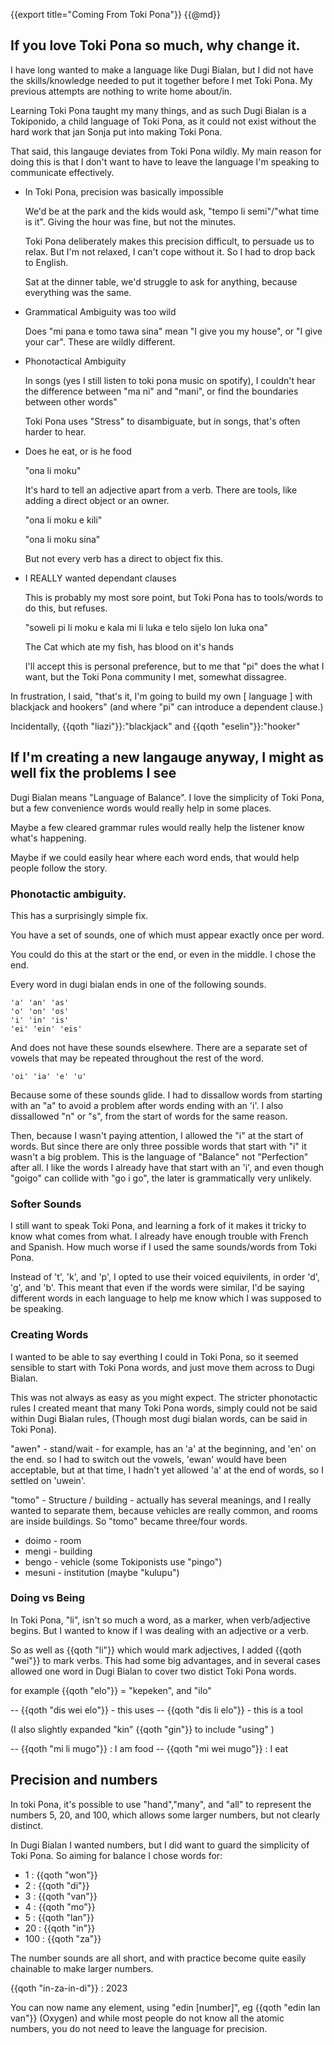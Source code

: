 {{export title="Coming From Toki Pona"}}
{{@md}}

## If you love Toki Pona so much, why change it.

I have long wanted to make a language like Dugi Bialan, but I did not have the skills/knowledge needed to put it together before I met Toki Pona. My previous attempts are nothing to write home about/in.

Learning Toki Pona taught my many things, and as such Dugi Bialan is a Tokiponido, a child language of Toki Pona, as it could not exist without the hard work that jan Sonja put into making Toki Pona.

That said, this langauge deviates from Toki Pona wildly. My main reason for doing this is that I don't want to have to leave the language I'm speaking to communicate effectively. 

- In Toki Pona, precision was basically impossible

    We'd be at the park and the kids would ask, "tempo li semi"/"what time is it". Giving the hour was fine, but not the minutes.

    Toki Pona deliberately makes this precision difficult, to persuade us to relax. But I'm not relaxed, I can't cope without it. So I had to drop back to English.

    Sat at the dinner table, we'd struggle to ask for anything, because everything was the same.

- Grammatical Ambiguity was too wild

    Does "mi pana e tomo tawa sina" mean "I give you my house", or "I give your car". These are wildly different.

- Phonotactical Ambiguity

    In songs (yes I still listen to toki pona music on spotify), I couldn't hear the difference between "ma ni" and "mani", or find the boundaries between other words"

    Toki Pona uses "Stress" to disambiguate, but in songs, that's often harder to hear.

- Does he eat, or is he food

    "ona li moku"

    It's hard to tell an adjective apart from a verb. There are tools, like adding a direct object or an owner.

    "ona li moku e kili"

    "ona li moku sina"
    
    But not every verb has a direct to object fix this.

- I REALLY wanted dependant clauses

    This is probably my most sore point, but Toki Pona has to tools/words to do this, but refuses.

    "soweli pi li moku e kala mi li luka e telo sijelo lon luka ona"

    The Cat which ate my fish, has blood on it's hands
     
    I'll accept this is personal preference, but to me that "pi" does the what I want, but the Toki Pona community I met, somewhat dissagree.

In frustration, I said, "that's it, I'm going to build my own [ language ] with blackjack and hookers" (and where "pi" can introduce a dependent clause.)

Incidentally, {{qoth "liazi"}}:"blackjack" and {{qoth "eselin"}}:"hooker"

## If I'm creating a new langauge anyway, I might as well fix the problems I see

Dugi Bialan means "Language of Balance". I love the simplicity of Toki Pona, but a few convenience words would really help in some places.

Maybe a few cleared grammar rules would really help the listener know what's happening.

Maybe if we could easily hear where each word ends, that would help people follow the story.

### Phonotactic ambiguity.

This has a surprisingly simple fix.

You have a set of sounds, one of which must appear exactly once per word.

You could do this at the start or the end, or even in the middle. I chose the end.

Every word in dugi bialan ends in one of the following sounds.

    'a' 'an' 'as'    
    'o' 'on' 'os'     
    'i' 'in' 'is'
    'ei' 'ein' 'eis'

And does not have these sounds elsewhere.  There are a separate set of vowels that may be repeated throughout the rest of the word.

    'oi' 'ia' 'e' 'u'

Because some of these sounds glide. I had to dissallow words from starting with an "a" to avoid a problem after words ending with an 'i'.  I also dissallowed "n" or "s", from the start of words for the same reason.

Then, because I wasn't paying attention, I allowed the "i" at the start of words. But since there are only three possible words that start with "i" it wasn't a big problem. This is the language of "Balance" not "Perfection" after all. I like the words I already have that start with an 'i', and even though "goigo" can collide with "go i go", the later is grammatically very unlikely.

### Softer Sounds

I still want to speak Toki Pona, and learning a fork of it makes it tricky to know what comes from what. I already have enough trouble with French and Spanish. How much worse if I used the same sounds/words from Toki Pona.

Instead of 't', 'k', and 'p', I opted to use their voiced equivilents, in order 'd', 'g', and 'b'. This meant that even if the words were similar, I'd be saying different words in each language to help me know which I was supposed to be speaking.

### Creating Words

I wanted to be able to say everthing I could in Toki Pona, so it seemed sensible to start with Toki Pona words, and just move them across to Dugi Bialan.

This was not always as easy as you might expect. The stricter phonotactic rules I created meant that many Toki Pona words, simply could not be said within Dugi Bialan rules, (Though most dugi bialan words, can be said in Toki Pona).

"awen" - stand/wait - for example, has an 'a' at the beginning, and 'en' on the end. so I had to switch out the vowels, 'ewan' would have been acceptable, but at that time, I hadn't yet allowed 'a' at the end of words, so I settled on 'uwein'.

"tomo" - Structure / building - actually has several meanings, and I really wanted to separate them, because vehicles are really common, and rooms are inside buildings. So "tomo" became three/four words.

- doimo - room
- mengi - building
- bengo - vehicle (some Tokiponists use "pingo")
- mesuni - institution (maybe "kulupu")

### Doing vs Being

In Toki Pona, "li", isn't so much a word, as a marker, when verb/adjective begins. But I wanted to know if I was dealing with an adjective or a verb.

So as well as {{qoth "li"}} which would mark adjectives, I added {{qoth "wei"}} to mark verbs. This had some big advantages, and in several cases allowed one word in Dugi Bialan to cover two distict Toki Pona words.

for example {{qoth "elo"}} = "kepeken", and "ilo"

-- {{qoth "dis wei elo"}} - this uses
-- {{qoth "dis li elo"}} - this is a tool

(I also slightly expanded "kin" {{qoth "gin"}} to include "using" )

-- {{qoth "mi li mugo"}} : I am food
-- {{qoth "mi wei mugo"}} : I eat

## Precision and numbers

In toki Pona, it's possible to use "hand","many", and "all" to represent the numbers 5, 20, and 100, which allows some larger numbers, but not clearly distinct.

In Dugi Bialan I wanted numbers, but I did want to guard the simplicity of Toki Pona. So aiming for balance I chose words for:

- 1 : {{qoth "won"}} 
- 2 : {{qoth "di"}}
- 3 : {{qoth "van"}}
- 4 : {{qoth "mo"}}
- 5 : {{qoth "lan"}}
- 20 : {{qoth "in"}}
- 100 : {{qoth "za"}}

The number sounds are all short, and with practice become quite easily chainable to make larger numbers.

{{qoth "in-za-in-di"}} : 2023


You can now name any element, using "edin [number]", eg {{qoth "edin lan van"}} (Oxygen) and while most people do not know all the atomic numbers, you do not need to leave the language for precision.
